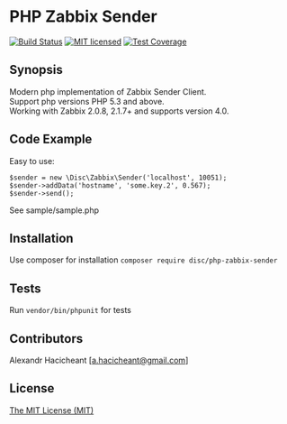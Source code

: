 # PHP Zabbix Sender 
[![Build Status](https://travis-ci.org/disc/zabbix-sender.svg?branch=master)](https://travis-ci.org/disc/zabbix-sender)
[![MIT licensed](https://img.shields.io/badge/license-MIT-blue.svg)](./LICENSE)
[![Test Coverage](https://codeclimate.com/github/disc/zabbix-sender/badges/coverage.svg)](https://codeclimate.com/github/disc/zabbix-sender/coverage)

## Synopsis

Modern php implementation of Zabbix Sender Client.  
Support php versions PHP 5.3 and above.  
Working with Zabbix 2.0.8, 2.1.7+ and supports version 4.0.

## Code Example
Easy to use:
```
$sender = new \Disc\Zabbix\Sender('localhost', 10051);
$sender->addData('hostname', 'some.key.2', 0.567);
$sender->send();
```
See sample/sample.php


## Installation

Use composer for installation
`composer require disc/php-zabbix-sender`

## Tests

Run `vendor/bin/phpunit` for tests

## Contributors

Alexandr Hacicheant [a.hacicheant@gmail.com]

## License

[The MIT License (MIT)](LICENSE)
